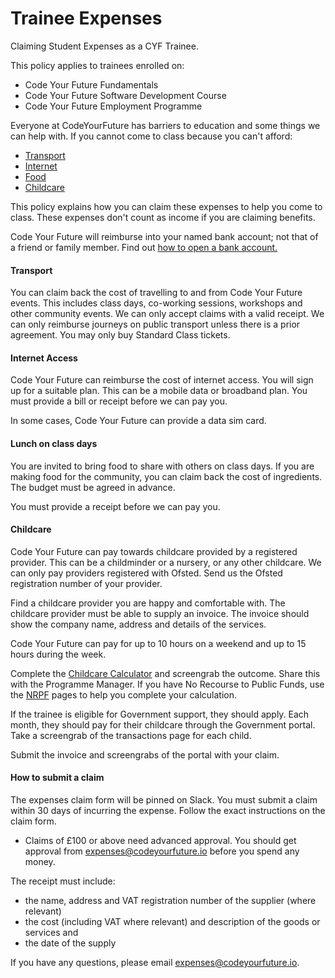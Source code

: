 # Trainee Expenses

Claiming Student Expenses as a CYF Trainee.

This policy applies to trainees enrolled on:

* Code Your Future Fundamentals
* Code Your Future Software Development Course
* Code Your Future Employment Programme

Everyone at CodeYourFuture has barriers to education and some things we can help with. If you cannot come to class because you can't afford:

* [Transport](trainee-expenses.md#transport)
* [Internet](trainee-expenses.md#internet-access)
* [Food](trainee-expenses.md#lunch-on-class-days)
* [Childcare](trainee-expenses.md#childcare)

This policy explains how you can claim these expenses to help you come to class. These expenses don't count as income if you are claiming benefits.

Code Your Future will reimburse into your named bank account; not that of a friend or family member. Find out [how to open a bank account.](https://docs.codeyourfuture.io/trainees/support/how-to-get-a-bank-account)

#### Transport

You can claim back the cost of travelling to and from Code Your Future events. This includes class days, co-working sessions, workshops and other community events. We can only accept claims with a valid receipt. We can only reimburse journeys on public transport unless there is a prior agreement. You may only buy Standard Class tickets.

#### Internet Access

Code Your Future can reimburse the cost of internet access. You will sign up for a suitable plan. This can be a mobile data or broadband plan. You must provide a bill or receipt before we can pay you.&#x20;

In some cases, Code Your Future can provide a data sim card.

#### Lunch on class days

You are invited to bring food to share with others on class days. If you are making food for the community, you can claim back the cost of ingredients. The budget must be agreed in advance.&#x20;

You must provide a receipt before we can pay you.&#x20;

#### Childcare

Code Your Future can pay towards childcare provided by a registered provider. This can be a childminder or a nursery, or any other childcare. We can only pay providers registered with Ofsted. Send us the Ofsted registration number of your provider.

Find a childcare provider you are happy and comfortable with. The childcare provider must be able to supply an invoice. The invoice should show the company name, address and details of the services.&#x20;

Code Your Future can pay for up to 10 hours on a weekend and up to 15 hours during the week. &#x20;

Complete the [Childcare Calculator](https://www.gov.uk/childcare-calculator) and screengrab the outcome. Share this with the Programme Manager. If you have No Recourse to Public Funds, use the [NRPF](https://www.nrpfnetwork.org.uk/information-and-resources/rights-and-entitlements/services-for-children-and-families/early-education-and-childcare) pages to help you complete your calculation.

If the trainee is eligible for Government support, they should apply. Each month, they should pay for their childcare through the Government portal. Take a screengrab of the transactions page for each child.

Submit the invoice and screengrabs of the portal with your claim.

#### How to submit a claim

The expenses claim form will be pinned on Slack. You must submit a claim within 30 days of incurring the expense. Follow the exact instructions on the claim form.

* Claims of £100 or above need advanced approval. You should get approval from [expenses@codeyourfuture.io](mailto:expenses@codeyourfuture.io) before you spend any money.

The receipt must include:

* the name, address and VAT registration number of the supplier (where relevant)
* the cost (including VAT where relevant) and description of the goods or services and
* the date of the supply

If you have any questions, please email [expenses@codeyourfuture.io](mailto:expenses@codeyourfuture.io).
